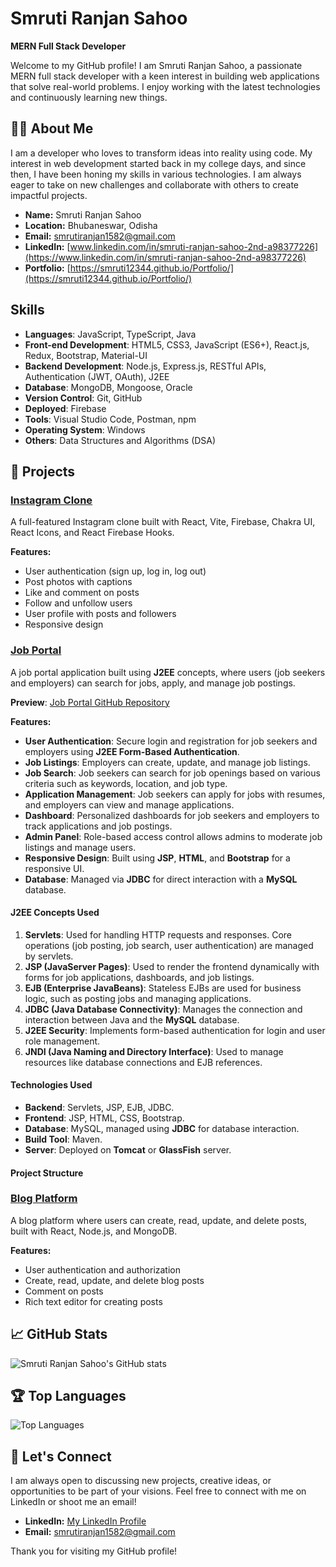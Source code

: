 # Smruti Ranjan Sahoo

**MERN Full Stack Developer**

Welcome to my GitHub profile! I am Smruti Ranjan Sahoo, a passionate MERN full stack developer with a keen interest in building web applications that solve real-world problems. I enjoy working with the latest technologies and continuously learning new things.

## 👨‍💻 About Me

I am a developer who loves to transform ideas into reality using code. My interest in web development started back in my college days, and since then, I have been honing my skills in various technologies. I am always eager to take on new challenges and collaborate with others to create impactful projects.

- **Name:** Smruti Ranjan Sahoo
- **Location:** Bhubaneswar, Odisha
- **Email:** [smrutiranjan1582@gmail.com](mailto:smrutiranjan1582@gmail.com)
- **LinkedIn:** [www.linkedin.com/in/smruti-ranjan-sahoo-2nd-a98377226](https://www.linkedin.com/in/smruti-ranjan-sahoo-2nd-a98377226)
- **Portfolio:** [https://smruti12344.github.io/Portfolio/](https://smruti12344.github.io/Portfolio/)

## Skills

- **Languages**: JavaScript, TypeScript, Java
- **Front-end Development**: HTML5, CSS3, JavaScript (ES6+), React.js, Redux, Bootstrap, Material-UI
- **Backend Development**: Node.js, Express.js, RESTful APIs, Authentication (JWT, OAuth), J2EE
- **Database**: MongoDB, Mongoose, Oracle
- **Version Control**: Git, GitHub
- **Deployed**: Firebase
- **Tools**: Visual Studio Code, Postman, npm
- **Operating System**: Windows
- **Others**: Data Structures and Algorithms (DSA)

## 📂 Projects

### [Instagram Clone](https://github.com/smruti12344/instagram-clone)
A full-featured Instagram clone built with React, Vite, Firebase, Chakra UI, React Icons, and React Firebase Hooks.

**Features:**
- User authentication (sign up, log in, log out)
- Post photos with captions
- Like and comment on posts
- Follow and unfollow users
- User profile with posts and followers
- Responsive design

### [Job Portal](https://github.com/smruti12344/Job_Portal)
A job portal application built using **J2EE** concepts, where users (job seekers and employers) can search for jobs, apply, and manage job postings.

**Preview**: [Job Portal GitHub Repository](https://github.com/smruti12344/Job_Portal)

**Features:**
- **User Authentication**: Secure login and registration for job seekers and employers using **J2EE Form-Based Authentication**.
- **Job Listings**: Employers can create, update, and manage job listings.
- **Job Search**: Job seekers can search for job openings based on various criteria such as keywords, location, and job type.
- **Application Management**: Job seekers can apply for jobs with resumes, and employers can view and manage applications.
- **Dashboard**: Personalized dashboards for job seekers and employers to track applications and job postings.
- **Admin Panel**: Role-based access control allows admins to moderate job listings and manage users.
- **Responsive Design**: Built using **JSP**, **HTML**, and **Bootstrap** for a responsive UI.
- **Database**: Managed via **JDBC** for direct interaction with a **MySQL** database.

#### J2EE Concepts Used

1. **Servlets**: Used for handling HTTP requests and responses. Core operations (job posting, job search, user authentication) are managed by servlets.
2. **JSP (JavaServer Pages)**: Used to render the frontend dynamically with forms for job applications, dashboards, and job listings.
3. **EJB (Enterprise JavaBeans)**: Stateless EJBs are used for business logic, such as posting jobs and managing applications.
4. **JDBC (Java Database Connectivity)**: Manages the connection and interaction between Java and the **MySQL** database.
5. **J2EE Security**: Implements form-based authentication for login and user role management.
6. **JNDI (Java Naming and Directory Interface)**: Used to manage resources like database connections and EJB references.

#### Technologies Used

- **Backend**: Servlets, JSP, EJB, JDBC.
- **Frontend**: JSP, HTML, CSS, Bootstrap.
- **Database**: MySQL, managed using **JDBC** for database interaction.
- **Build Tool**: Maven.
- **Server**: Deployed on **Tomcat** or **GlassFish** server.

#### Project Structure


### [Blog Platform](https://github.com/smruti12344/blog-platform)
A blog platform where users can create, read, update, and delete posts, built with React, Node.js, and MongoDB.

**Features:**
- User authentication and authorization
- Create, read, update, and delete blog posts
- Comment on posts
- Rich text editor for creating posts

## 📈 GitHub Stats

![Smruti Ranjan Sahoo's GitHub stats](https://github-readme-stats.vercel.app/api?username=smruti12344&show_icons=true&theme=radical)

## 🏆 Top Languages

![Top Languages](https://github-readme-stats.vercel.app/api/top-langs/?username=smruti12344&layout=compact&theme=radical)

## 🤝 Let's Connect

I am always open to discussing new projects, creative ideas, or opportunities to be part of your visions. Feel free to connect with me on LinkedIn or shoot me an email!

- **LinkedIn:** [My LinkedIn Profile](https://www.linkedin.com/in/smruti-ranjan-sahoo-2nd-a98377226)
- **Email:** [smrutiranjan1582@gmail.com](mailto:smrutiranjan1582@gmail.com)

Thank you for visiting my GitHub profile!

